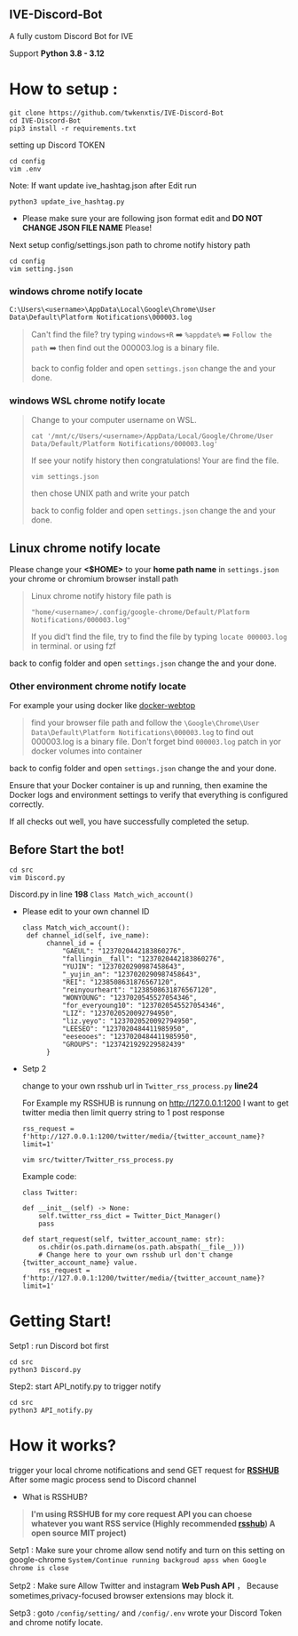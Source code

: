## IVE-Discord-Bot

A fully custom Discord Bot for IVE

Support **Python 3.8 - 3.12**

# How to setup :
```
git clone https://github.com/twkenxtis/IVE-Discord-Bot
cd IVE-Discord-Bot
pip3 install -r requirements.txt
```

setting up Discord TOKEN
```
cd config 
vim .env
```
Note: If want update ive_hashtag.json after Edit run

```
python3 update_ive_hashtag.py
```
- Please make sure your are following json format edit and **DO NOT CHANGE JSON FILE NAME** Please!
  
Next setup config/settings.json path to chrome notify history path
```
cd config 
vim setting.json
```
  ### windows chrome notify locate
  
  `C:\Users\<username>\AppData\Local\Google\Chrome\User Data\Default\Platform Notifications\000003.log`
  
  > Can't find the file? try typing `windows+R` ➡️ `%appdate%` ➡️ `Follow the path` ➡️ then find out the 000003.log is a binary file.
  > 
  > back to config folder and open `settings.json` change the <username> and your done.
  
  ### windows WSL chrome notify locate
  
  > Change <username> to your computer username on WSL.
  > 
  > ```
  > cat '/mnt/c/Users/<username>/AppData/Local/Google/Chrome/User Data/Default/Platform Notifications/000003.log'
  > ```
  > 
  > If see your notify history then congratulations! Your are find the file.
  > 
  > ```
  > vim settings.json
  > ```
  > then chose UNIX path and write your patch
  > 
  > back to config folder and open `settings.json` change the <username> and your done.
  
  ## Linux chrome notify locate
  
  Please change your **<$HOME>** to your **home path name** in `settings.json` your chrome or chromium browser install path
  
  > Linux chrome notify history file path is
  > ```
  > "home/<username>/.config/google-chrome/Default/Platform Notifications/000003.log"
  > ```
  > If you did't find the file, try to find the file by typing `locate 000003.log` in terminal. or using fzf
  
  back to config folder and open `settings.json` change the <username> and your done.
  
  ### Other environment chrome notify locate
  
  For example your using docker like [docker-webtop](https://docs.linuxserver.io/images/docker-webtop/)
  
  
  > find your browser file path and follow the `\Google\Chrome\User Data\Default\Platform Notifications\000003.log` to find out 000003.log is a binary file.
  > Don't forget bind `000003.log` patch in yor docker volumes into container
  
  back to config folder and open `settings.json` change the <username> and your done.
  
  Ensure that your Docker container is up and running, then examine the Docker logs and environment settings to verify that everything is configured correctly.
  
  If all checks out well, you have successfully completed the setup.

## Before Start the bot!
```
cd src 
vim Discord.py 
```
 Discord.py in line **198** ``Class Match_wich_account()``
 - Please edit to your own channel ID
   
    ```  
   class Match_wich_account():
     def channel_id(self, ive_name):
          channel_id = {
              "GAEUL": "1237020442183860276",
              "fallingin__fall": "1237020442183860276",
              "YUJIN": "1237020290987458643",
              "_yujin_an": "1237020290987458643",
              "REI": "1238508631876567120",
              "reinyourheart": "1238508631876567120",
              "WONYOUNG": "1237020545527054346",
              "for_everyoung10": "1237020545527054346",
              "LIZ": "1237020520092794950",
              "liz.yeyo": "1237020520092794950",
              "LEESEO": "1237020484411985950",
              "eeseooes": "1237020484411985950",
              "GROUPS": "1237421929229582439"
          }
      ```
- Setp 2
  
  change to your own rsshub url in `Twitter_rss_process.py` **line24**
  
  For Example my RSSHUB is runnung on http://127.0.0.1:1200
  I want to get twitter media then limit querry string to 1 post response
  
  ```rss_request = f'http://127.0.0.1:1200/twitter/media/{twitter_account_name}?limit=1'```
 
  ```
  vim src/twitter/Twitter_rss_process.py
  ```

    Example code:

    ```
    class Twitter:

    def __init__(self) -> None:
        self.twitter_rss_dict = Twitter_Dict_Manager()
        pass

    def start_request(self, twitter_account_name: str):
        os.chdir(os.path.dirname(os.path.abspath(__file__)))
        # Change here to your own rsshub url don't change {twitter_account_name} value.
        rss_request = f'http://127.0.0.1:1200/twitter/media/{twitter_account_name}?limit=1'
    ```

# Getting Start!

  Setp1 : run Discord bot first
  
    
    cd src 
    python3 Discord.py
    
    
  Step2: start API_notify.py to trigger notify
  
    
    cd src 
    python3 API_notify.py
    
  

# How it works?
trigger your local chrome notifications and send GET request for [**RSSHUB**](https://github.com/DIYgod/RSSHub) After some magic process send to Discord channel
- What is RSSHUB?
> **I'm using **RSSHUB** for my core request API you can choese whatever you want RSS service (Highly recommended [rsshub](https://github.com/DIYgod/RSSHub)) A open source MIT project)**

  Setp1 : Make sure your chrome allow send notify and turn on this setting on google-chrome  ``System/Continue running backgroud apss when Google chrome is close``
  
  Setp2 : Make sure Allow Twitter and instagram **Web Push API** ， Because sometimes,privacy-focused browser extensions may block it.
  
  Setp3 : goto ```/config/setting/``` and ```/config/.env``` wrote your Discord Token and chrome notify locate.
